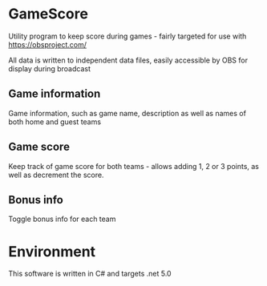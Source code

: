 # GameScore
Utility program to keep score during games - fairly targeted for use with https://obsproject.com/

All data is written to independent data files, easily accessible by OBS for display during broadcast

## Game information
Game information, such as game name, description as well as names of both home and guest teams

## Game score
Keep track of game score for both teams - allows adding 1, 2 or 3 points, as well as decrement the score.

## Bonus info
Toggle bonus info for each team

# Environment
This software is written in C# and targets .net 5.0